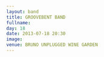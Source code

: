 ```yaml
---
layout: band
title: GROOVEBENT BAND
fullname: 
day: 18
date: 2013-07-18 20:30
image: 
venue: BRUNO UNPLUGGED WINE GARDEN
---
```




